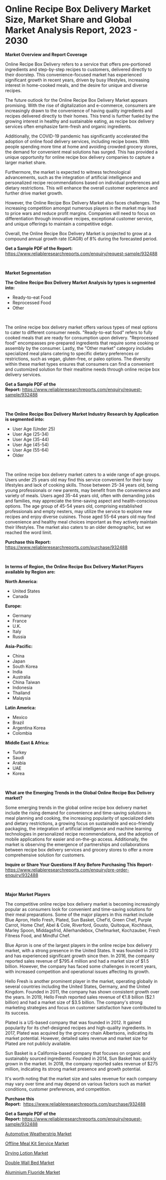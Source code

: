 <p><h1>Online Recipe Box Delivery Market Size, Market Share and Global Market Analysis Report, 2023 - 2030</h1></p><p><strong>Market Overview and Report Coverage</strong></p>
<p><p>Online Recipe Box Delivery refers to a service that offers pre-portioned ingredients and step-by-step recipes to customers, delivered directly to their doorstep. This convenience-focused market has experienced significant growth in recent years, driven by busy lifestyles, increasing interest in home-cooked meals, and the desire for unique and diverse recipes.</p><p>The future outlook for the Online Recipe Box Delivery Market appears promising. With the rise of digitalization and e-commerce, consumers are increasingly drawn to the convenience of having quality ingredients and recipes delivered directly to their homes. This trend is further fueled by the growing interest in healthy and sustainable eating, as recipe box delivery services often emphasize farm-fresh and organic ingredients.</p><p>Additionally, the COVID-19 pandemic has significantly accelerated the adoption of online food delivery services, including recipe boxes. With people spending more time at home and avoiding crowded grocery stores, the demand for convenient meal solutions has surged. This has provided a unique opportunity for online recipe box delivery companies to capture a larger market share.</p><p>Furthermore, the market is expected to witness technological advancements, such as the integration of artificial intelligence and personalized recipe recommendations based on individual preferences and dietary restrictions. This will enhance the overall customer experience and further drive market growth.</p><p>However, the Online Recipe Box Delivery Market also faces challenges. The increasing competition amongst numerous players in the market may lead to price wars and reduce profit margins. Companies will need to focus on differentiation through innovative recipes, exceptional customer service, and unique offerings to maintain a competitive edge.</p><p>Overall, the Online Recipe Box Delivery Market is projected to grow at a compound annual growth rate (CAGR) of 8% during the forecasted period.</p></p>
<p><strong>Get a Sample PDF of the Report:</strong> <a href="https://www.reliableresearchreports.com/enquiry/request-sample/932488">https://www.reliableresearchreports.com/enquiry/request-sample/932488</a></p>
<p>&nbsp;</p>
<p><strong>Market Segmentation</strong></p>
<p><strong>The Online Recipe Box Delivery Market Analysis by types is segmented into:</strong></p>
<p><ul><li>Ready-to-eat Food</li><li>Reprocessed Food</li><li>Other</li></ul></p>
<p>&nbsp;</p>
<p><p>The online recipe box delivery market offers various types of meal options to cater to different consumer needs. "Ready-to-eat food" refers to fully cooked meals that are ready for consumption upon delivery. "Reprocessed food" encompasses pre-prepared ingredients that require some cooking or assembly by the consumer. Lastly, the "Other market" category includes specialized meal plans catering to specific dietary preferences or restrictions, such as vegan, gluten-free, or paleo options. The diversity within these market types ensures that consumers can find a convenient and customized solution for their mealtime needs through online recipe box delivery services.</p></p>
<p><strong>Get a Sample PDF of the Report:</strong>&nbsp;<a href="https://www.reliableresearchreports.com/enquiry/request-sample/932488">https://www.reliableresearchreports.com/enquiry/request-sample/932488</a></p>
<p>&nbsp;</p>
<p><strong>The Online Recipe Box Delivery Market Industry Research by Application is segmented into:</strong></p>
<p><ul><li>User Age (Under 25)</li><li>User Age (25-34)</li><li>User Age (35-44)</li><li>User Age (45-54)</li><li>User Age (55-64)</li><li>Older</li></ul></p>
<p>&nbsp;</p>
<p><p>The online recipe box delivery market caters to a wide range of age groups. Users under 25 years old may find this service convenient for their busy lifestyles and lack of cooking skills. Those between 25-34 years old, being young professionals or new parents, may benefit from the convenience and variety of meals. Users aged 35-44 years old, often with demanding jobs and families, may appreciate the time-saving aspect and health-conscious options. The age group of 45-54 years old, comprising established professionals and empty nesters, may utilize the service to explore new recipes and enjoy diverse cuisines. Those aged 55-64 years old may find convenience and healthy meal choices important as they actively maintain their lifestyles. The market also caters to an older demographic, but we reached the word limit.</p></p>
<p><strong>Purchase this Report:</strong>&nbsp; <a href="https://www.reliableresearchreports.com/purchase/932488">https://www.reliableresearchreports.com/purchase/932488</a></p>
<p>&nbsp;</p>
<p><strong>In terms of Region, the Online Recipe Box Delivery Market Players available by Region are:</strong></p>
<p>
    <p> <strong> North America: </strong>
        <ul>
            <li>United States</li>
            <li>Canada</li>
        </ul>
        </p> 
    <p> <strong> Europe: </strong>
        <ul>
            <li>Germany</li>
            <li>France</li>
            <li>U.K.</li>
            <li>Italy</li>
            <li>Russia</li>
        </ul>
        </p> 
    <p> <strong> Asia-Pacific: </strong>
        <ul>
            <li>China</li>
            <li>Japan</li>
            <li>South Korea</li>
            <li>India</li>
            <li>Australia</li>
            <li>China Taiwan</li>
            <li>Indonesia</li>
            <li>Thailand</li>
            <li>Malaysia</li>
        </ul>
        </p> 
    <p> <strong> Latin America: </strong>
        <ul>
            <li>Mexico</li>
            <li>Brazil</li>
            <li>Argentina Korea</li>
            <li>Colombia</li>
        </ul>
        </p> 
    <p> <strong> Middle East & Africa: </strong>
        <ul>
            <li>Turkey</li>
            <li>Saudi</li>
            <li>Arabia</li>
            <li>UAE</li>
            <li>Korea</li>
        </ul>
    </p>
    </p>
<p>&nbsp;</p>
<p><strong>What are the Emerging Trends in the Global Online Recipe Box Delivery market?</strong></p>
<p><p>Some emerging trends in the global online recipe box delivery market include the rising demand for convenience and time-saving solutions in meal planning and cooking, the increasing popularity of specialized diets and dietary restrictions, a growing focus on sustainable and eco-friendly packaging, the integration of artificial intelligence and machine learning technologies in personalized recipe recommendations, and the adoption of mobile applications for easier and on-the-go access. Additionally, the market is observing the emergence of partnerships and collaborations between recipe box delivery services and grocery stores to offer a more comprehensive solution for customers.</p></p>
<p><strong>Inquire or Share Your Questions If Any Before Purchasing This Report</strong>- <a href="https://www.reliableresearchreports.com/enquiry/pre-order-enquiry/932488">https://www.reliableresearchreports.com/enquiry/pre-order-enquiry/932488</a></p>
<p>&nbsp;</p>
<p><strong>Major Market Players</strong></p>
<p><p>The competitive online recipe box delivery market is becoming increasingly popular as consumers look for convenient and time-saving solutions for their meal preparations. Some of the major players in this market include Blue Apron, Hello Fresh, Plated, Sun Basket, Chef’d, Green Chef, Purple Carrot, Home Chef, Abel & Cole, Riverford, Gousto, Quitoque, Kochhaus, Marley Spoon, Middagsfrid, Allerhandebox, Chefmarket, Kochzauber, Fresh Fitness Food, and Mindful Chef.</p><p>Blue Apron is one of the largest players in the online recipe box delivery market, with a strong presence in the United States. It was founded in 2012 and has experienced significant growth since then. In 2016, the company reported sales revenue of $795.4 million and had a market size of $1.5 billion. However, the company has faced some challenges in recent years, with increased competition and operational issues affecting its growth.</p><p>Hello Fresh is another prominent player in the market, operating globally in several countries including the United States, Germany, and the United Kingdom. Founded in 2011, the company has shown consistent growth over the years. In 2019, Hello Fresh reported sales revenue of €1.8 billion ($2.1 billion) and had a market size of $3.5 billion. The company's strong marketing strategies and focus on customer satisfaction have contributed to its success.</p><p>Plated is a US-based company that was founded in 2012. It gained popularity for its chef-designed recipes and high-quality ingredients. In 2017, Plated was acquired by the grocery chain Albertsons, indicating its market potential. However, detailed sales revenue and market size for Plated are not publicly available.</p><p>Sun Basket is a California-based company that focuses on organic and sustainably sourced ingredients. Founded in 2014, Sun Basket has quickly grown in the market. In 2018, the company reported sales revenue of $275 million, indicating its strong market presence and growth potential.</p><p>It's worth noting that the market size and sales revenue for each company may vary over time and may depend on various factors such as market conditions, customer preferences, and competition.</p></p>
<p><strong>Purchase this Report:</strong>&nbsp;&nbsp;<a href="https://www.reliableresearchreports.com/purchase/932488">https://www.reliableresearchreports.com/purchase/932488</a></p>
<p></p>
<p><strong>Get a Sample PDF of the Report:</strong>&nbsp;<a href="https://www.reliableresearchreports.com/enquiry/request-sample/932488">https://www.reliableresearchreports.com/enquiry/request-sample/932488</a></p>
<p><p><a href="https://www.linkedin.com/pulse/automotive-weatherstrip-market-size-share-global-analysis-2wfcf/">Automotive Weatherstrip Market</a></p><p><a href="https://github.com/RichRobinson5/Market-Research-Report-List-1/blob/main/offline-meal-kit-service-market.md">Offline Meal Kit Service Market</a></p><p><a href="https://medium.com/@janrussell6445/drying-lotion-market-size-growth-forecast-2023-2030-e278dba1d994">Drying Lotion Market</a></p><p><a href="https://medium.com/@nayelibosco/double-wall-bed-market-size-growth-forecast-2023-2030-c6086ce09654">Double Wall Bed Market</a></p><p><a href="https://www.reportprime.com/aluminium-fluoride-r179">Aluminium Fluoride Market</a></p></p>